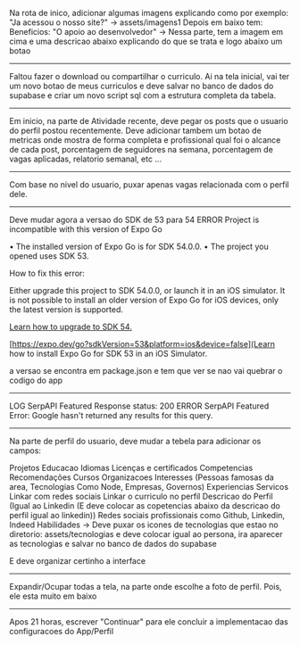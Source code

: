Na rota de inico, adicionar algumas imagens explicando como por exemplo:
"Ja acessou o nosso site?" -> assets/imagens1
Depois em baixo tem:
Beneficios:
"O apoio ao desenvolvedor" ->
Nessa parte, tem a imagem em cima e uma descricao abaixo explicando do que se trata e logo abaixo um botao

---

Faltou fazer o download ou compartilhar o curriculo. Ai na tela inicial, vai ter um novo botao de meus curriculos e deve salvar no banco de dados do supabase e criar um novo script sql com a estrutura completa da tabela.

---

Em inicio, na parte de Atividade recente, deve pegar os posts que o usuario do perfil postou recentemente. Deve adicionar tambem um botao de metricas onde mostra de forma completa e profissional qual foi o alcance de cada post, porcentagem de seguidores na semana, porcentagem de vagas aplicadas, relatorio semanal, etc ...

---

Com base no nivel do usuario, puxar apenas vagas relacionada com o perfil dele.

---

Deve mudar agora a versao do SDK de 53 para 54
 ERROR  Project is incompatible with this version of Expo Go

• The installed version of Expo Go is for SDK 54.0.0.
• The project you opened uses SDK 53.

How to fix this error:

Either upgrade this project to SDK 54.0.0, or launch it in an iOS simulator. It is not possible to install an older version of Expo Go for iOS devices, only the latest version is supported.

[Learn how to upgrade to SDK 54.](https://docs.expo.dev/workflow/upgrading-expo-sdk-walkthrough/)

[https://expo.dev/go?sdkVersion=53&platform=ios&device=false](Learn how to install Expo Go for SDK 53 in an iOS Simulator.

a versao se encontra em package.json e tem que ver se nao vai quebrar o codigo do app

---

LOG  SerpAPI Featured Response status: 200
ERROR  SerpAPI Featured Error: Google hasn't returned any results for this query.

----

Na parte de perfil do usuario, deve mudar a tebela para adicionar os campos:

Projetos
Educacao
Idiomas
Licenças e certificados
Competencias
Recomendações
Cursos
Organizacoes
Interesses (Pessoas famosas da area, Tecnologias Como Node, Empresas, Governos)
Experiencias
Servicos
Linkar com redes sociais
Linkar o curriculo no perfil
Descricao do Perfil (Igual ao Linkedin (E deve colocar as copetencias abaixo da descricao do perfil igual ao linkedin))
Redes sociais profissionais como Github, Linkedin, Indeed
Habilidades -> Deve puxar os icones de tecnologias que estao no diretorio: assets/tecnologias e deve colocar igual ao persona, ira aparecer as tecnologias e salvar no banco de dados do supabase

E deve organizar certinho a interface

---

Expandir/Ocupar todas a tela, na parte onde escolhe a foto de perfil. Pois, ele esta muito em baixo

---

Apos 21 horas, escrever "Continuar" para ele concluir a implementacao das configuracoes do App/Perfil